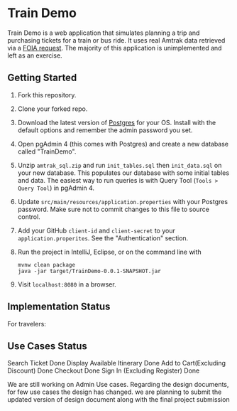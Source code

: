 # Train Demo

Train Demo is a web application that simulates planning a trip and purchasing tickets for a train or bus ride. It uses real Amtrak data retrieved via a [FOIA request](https://www.muckrock.com/foi/united-states-of-america-10/machine-readable-amtrak-schedules-fares-and-stoproute-alignments-25904/). The majority of this application is unimplemented and left as an exercise.

## Getting Started

1. Fork this repository.

2. Clone your forked repo.

3. Download the latest version of [Postgres](https://www.postgresql.org/download/) for your OS. Install with the default options and remember the admin password you set.

4. Open pgAdmin 4 (this comes with Postgres) and create a new database called "TrainDemo".

5. Unzip `amtrak_sql.zip` and run `init_tables.sql` then `init_data.sql` on your new database. This populates our database with some initial tables and data. The easiest way to run queries is with Query Tool (`Tools > Query Tool`) in pgAdmin 4.

6. Update `src/main/resources/application.properties` with your Postgres password. Make sure not to commit changes to this file to source control.

7. Add your GitHub `client-id` and `client-secret` to your `application.properites`. See the "Authentication" section.

8. Run the project in IntelliJ, Eclipse, or on the command line with
    ```
    mvnw clean package
    java -jar target/TrainDemo-0.0.1-SNAPSHOT.jar
    ```

9. Visit `localhost:8080` in a browser.


## Implementation Status

For travelers: 

Use Cases                       Status
---------------------------------------
Search Ticket                     Done
Display Available Itinerary       Done
Add to Cart(Excluding Discount)   Done
Checkout                          Done
Sign In (Excluding Register)      Done

We are still working on Admin Use cases. Regarding the design documents, for few use cases the design has changed. we are planning to submit the updated version of design document along with the final project submission




